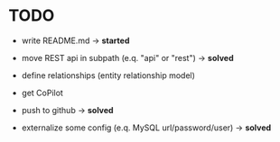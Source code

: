# TODO

* write README.md
-> **started**

* move REST api in subpath (e.q. "api" or "rest")
-> **solved**

* define relationships (entity relationship model)  

* get CoPilot

* push to github
-> **solved**

* externalize some config (e.q. MySQL url/password/user)
-> **solved**
